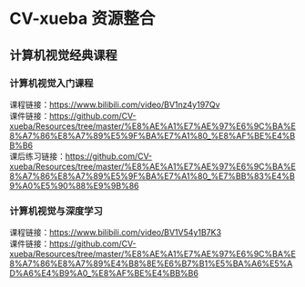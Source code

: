 # CV-xueba 资源整合
## 计算机视觉经典课程
### 计算机视觉入门课程
课程链接：https://www.bilibili.com/video/BV1nz4y197Qv  
课件链接：https://github.com/CV-xueba/Resources/tree/master/%E8%AE%A1%E7%AE%97%E6%9C%BA%E8%A7%86%E8%A7%89%E5%9F%BA%E7%A1%80_%E8%AF%BE%E4%BB%B6  
课后练习链接：https://github.com/CV-xueba/Resources/tree/master/%E8%AE%A1%E7%AE%97%E6%9C%BA%E8%A7%86%E8%A7%89%E5%9F%BA%E7%A1%80_%E7%BB%83%E4%B9%A0%E5%90%88%E9%9B%86

### 计算机视觉与深度学习
课程链接：https://www.bilibili.com/video/BV1V54y1B7K3  
课件链接：https://github.com/CV-xueba/Resources/tree/master/%E8%AE%A1%E7%AE%97%E6%9C%BA%E8%A7%86%E8%A7%89%E4%B8%8E%E6%B7%B1%E5%BA%A6%E5%AD%A6%E4%B9%A0_%E8%AF%BE%E4%BB%B6  


